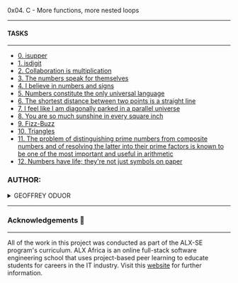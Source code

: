 0x04. C - More functions, more nested loops

----

#### TASKS

-----

- [0. isupper](0-isupper.c)
- [1. isdigit](1-isdigit.c)
- [2. Collaboration is multiplication](2-mul.c)
- [3. The numbers speak for themselves](3-print_numbers.c)
- [4. I believe in numbers and signs](4-print_most_numbers.c)
- [5. Numbers constitute the only universal language](5-more_numbers.c)
- [6. The shortest distance between two points is a straight line](6-print_line.c)
- [7. I feel like I am diagonally parked in a parallel universe](7-print_diagonal.c)
- [8. You are so much sunshine in every square inch](8-print_square.c)
- [9. Fizz-Buzz](9-fizz_buzz.c)
- [10. Triangles](10-print_triangle.c)
- [11. The problem of distinguishing prime numbers from composite numbers and of resolving the latter into their prime factors is known to be one of the most important and useful in arithmetic](100-prime_factor.c)
- [12. Numbers have life; they're not just symbols on paper](101-print_number.c)

### AUTHOR:
<details>
    <summary>GEOFFREY ODUOR</summary>
    <ul>
        <li>
            <a href="https://github.com/luckyhope1">Github</a>
        </li>
        <li>
            <a href="https://twitter.com/TomGeoffry">Twitter</a>
        </li>
        <li>
            <a href="https://geoffrytom@gmail.com">e-mail</a>
        </li>
    </ul>
</details>

---

### Acknowledgements  :pray:
___
All of the work in this project was conducted as part of the ALX-SE program's curriculum. ALX Africa is an online full-stack software engineering school that uses project-based peer learning to educate students for careers in the IT industry. Visit this <a href="https://www.alxafrica.com/software-engineering-2022">website</a> for further information.
